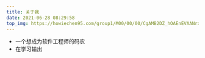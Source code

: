 ```yaml
---
title: 关于我    
date: 2021-06-28 08:29:58
top_img: https://howiechen95.com/group1/M00/00/00/CgAMB2DZ_hOAEnEVAANrxznldh0814.jpg
---
```


* 一个想成为软件工程师的码农
* 在学习输出
